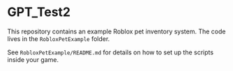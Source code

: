 # GPT_Test2

This repository contains an example Roblox pet inventory system. The code lives in the `RobloxPetExample` folder.

See `RobloxPetExample/README.md` for details on how to set up the scripts inside your game.

